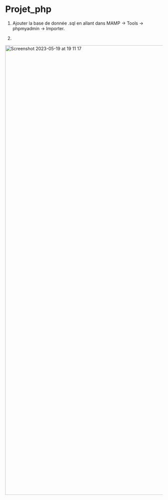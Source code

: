 # Projet_php

1) Ajouter la base de donnée .sql en allant dans MAMP -> Tools -> phpmyadmin -> Importer. 

2) 
<img width="1433" alt="Screenshot 2023-05-19 at 19 11 17" src="https://github.com/Marnoshy/Projet_php/assets/134146400/cd84738f-6bef-45ff-994d-25fab4e1f5fb">
